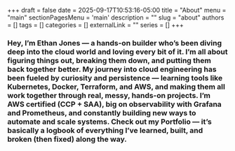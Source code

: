+++ 
draft = false
date = 2025-09-17T10:53:16-05:00
title = "About"
menu = "main"
sectionPagesMenu = 'main'
description = ""
slug = "about"
authors = []
tags = []
categories = []
externalLink = ""
series = []
+++

### Hey, I’m Ethan Jones — a hands-on builder who’s been diving deep into the cloud world and loving every bit of it. I’m all about figuring things out, breaking them down, and putting them back together better. My journey into cloud engineering has been fueled by curiosity and persistence — learning tools like Kubernetes, Docker, Terraform, and AWS, and making them all work together through real, messy, hands-on projects. I’m AWS certified (CCP + SAA), big on observability with Grafana and Prometheus, and constantly building new ways to automate and scale systems. Check out my Portfolio — it’s basically a logbook of everything I’ve learned, built, and broken (then fixed) along the way.